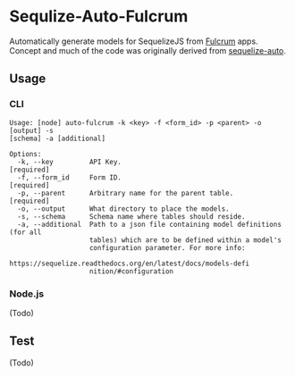 # Sequlize-Auto-Fulcrum

Automatically generate models for SequelizeJS from [Fulcrum](https://github.com/fulcrumapp) apps.  Concept and much of the code was originally derived from [sequelize-auto](https://github.com/sequelize/sequelize-auto).

## Usage

### CLI

```
Usage: [node] auto-fulcrum -k <key> -f <form_id> -p <parent> -o [output] -s
[schema] -a [additional]

Options:
  -k, --key         API Key.                                          [required]
  -f, --form_id     Form ID.                                          [required]
  -p, --parent      Arbitrary name for the parent table.              [required]
  -o, --output      What directory to place the models.
  -s, --schema      Schema name where tables should reside.
  -a, --additional  Path to a json file containing model definitions (for all
                    tables) which are to be defined within a model's
                    configuration parameter. For more info:
                    https://sequelize.readthedocs.org/en/latest/docs/models-defi
                    nition/#configuration
```

### Node.js

(Todo)

## Test

(Todo)
